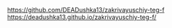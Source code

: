 https://github.com/DEADushka13/zakrivayuschiy-teg-f
https://deadushka13.github.io/zakrivayuschiy-teg-f/